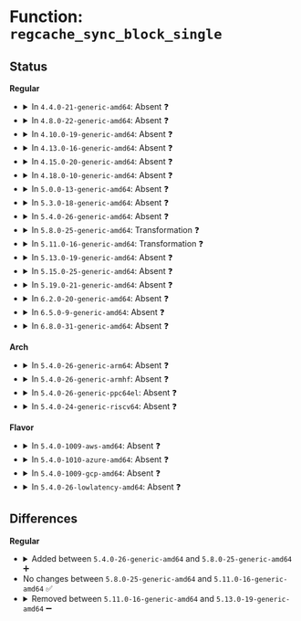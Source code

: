 # Function: <code>regcache_sync_block_single</code>

## Status
<b>Regular</b>
<ul>
<li>
<details>
<summary>In <code>4.4.0-21-generic-amd64</code>: Absent ❓</summary>

```json
{
  "name": "regcache_sync_block_single",
  "collision_type": "Unique Static",
  "inline_type": "Full",
  "funcs": [
    {
      "addr": 18446744071584514736,
      "name": "regcache_sync_block_single",
      "external": false,
      "loc": "drivers/base/regmap/regcache.c:621",
      "file": "drivers/base/regmap/regcache.c",
      "inline": "not declared, inlined",
      "caller_inline": [
        "drivers/base/regmap/regcache.c:regcache_sync_block"
      ],
      "caller_func": []
    }
  ],
  "symbols": []
}
```
</details>
</li>
<li>
<details>
<summary>In <code>4.8.0-22-generic-amd64</code>: Absent ❓</summary>

```json
{
  "name": "regcache_sync_block_single",
  "collision_type": "Unique Static",
  "inline_type": "Full",
  "funcs": [
    {
      "addr": 18446744071584861760,
      "name": "regcache_sync_block_single",
      "external": false,
      "loc": "drivers/base/regmap/regcache.c:670",
      "file": "drivers/base/regmap/regcache.c",
      "inline": "not declared, inlined",
      "caller_inline": [
        "drivers/base/regmap/regcache.c:regcache_sync_block"
      ],
      "caller_func": []
    }
  ],
  "symbols": []
}
```
</details>
</li>
<li>
<details>
<summary>In <code>4.10.0-19-generic-amd64</code>: Absent ❓</summary>

```json
{
  "name": "regcache_sync_block_single",
  "collision_type": "Unique Static",
  "inline_type": "Full",
  "funcs": [
    {
      "addr": 18446744071585055312,
      "name": "regcache_sync_block_single",
      "external": false,
      "loc": "drivers/base/regmap/regcache.c:670",
      "file": "drivers/base/regmap/regcache.c",
      "inline": "not declared, inlined",
      "caller_inline": [
        "drivers/base/regmap/regcache.c:regcache_sync_block"
      ],
      "caller_func": []
    }
  ],
  "symbols": []
}
```
</details>
</li>
<li>
<details>
<summary>In <code>4.13.0-16-generic-amd64</code>: Absent ❓</summary>

```json
{
  "name": "regcache_sync_block_single",
  "collision_type": "Unique Static",
  "inline_type": "Full",
  "funcs": [
    {
      "addr": 18446744071585139534,
      "name": "regcache_sync_block_single",
      "external": false,
      "loc": "drivers/base/regmap/regcache.c:672",
      "file": "drivers/base/regmap/regcache.c",
      "inline": "not declared, inlined",
      "caller_inline": [
        "drivers/base/regmap/regcache.c:regcache_sync_block"
      ],
      "caller_func": []
    }
  ],
  "symbols": []
}
```
</details>
</li>
<li>
<details>
<summary>In <code>4.15.0-20-generic-amd64</code>: Absent ❓</summary>

```json
{
  "name": "regcache_sync_block_single",
  "collision_type": "Unique Static",
  "inline_type": "Full",
  "funcs": [
    {
      "addr": 18446744071585566398,
      "name": "regcache_sync_block_single",
      "external": false,
      "loc": "drivers/base/regmap/regcache.c:672",
      "file": "drivers/base/regmap/regcache.c",
      "inline": "not declared, inlined",
      "caller_inline": [
        "drivers/base/regmap/regcache.c:regcache_sync_block"
      ],
      "caller_func": []
    }
  ],
  "symbols": []
}
```
</details>
</li>
<li>
<details>
<summary>In <code>4.18.0-10-generic-amd64</code>: Absent ❓</summary>

```json
{
  "name": "regcache_sync_block_single",
  "collision_type": "Unique Static",
  "inline_type": "Full",
  "funcs": [
    {
      "addr": 0,
      "name": "regcache_sync_block_single",
      "external": false,
      "loc": "drivers/base/regmap/regcache.c:672",
      "file": "drivers/base/regmap/regcache.c",
      "inline": "not declared, inlined",
      "caller_inline": [
        "drivers/base/regmap/regcache.c:regcache_sync_block"
      ],
      "caller_func": []
    }
  ],
  "symbols": []
}
```
</details>
</li>
<li>
<details>
<summary>In <code>5.0.0-13-generic-amd64</code>: Absent ❓</summary>

```json
{
  "name": "regcache_sync_block_single",
  "collision_type": "Unique Static",
  "inline_type": "Full",
  "funcs": [
    {
      "addr": 0,
      "name": "regcache_sync_block_single",
      "external": false,
      "loc": "drivers/base/regmap/regcache.c:672",
      "file": "drivers/base/regmap/regcache.c",
      "inline": "not declared, inlined",
      "caller_inline": [
        "drivers/base/regmap/regcache.c:regcache_sync_block"
      ],
      "caller_func": []
    }
  ],
  "symbols": []
}
```
</details>
</li>
<li>
<details>
<summary>In <code>5.3.0-18-generic-amd64</code>: Absent ❓</summary>

```json
{
  "name": "regcache_sync_block_single",
  "collision_type": "Unique Static",
  "inline_type": "Full",
  "funcs": [
    {
      "addr": 0,
      "name": "regcache_sync_block_single",
      "external": false,
      "loc": "drivers/base/regmap/regcache.c:668",
      "file": "drivers/base/regmap/regcache.c",
      "inline": "not declared, inlined",
      "caller_inline": [
        "drivers/base/regmap/regcache.c:regcache_sync_block"
      ],
      "caller_func": []
    }
  ],
  "symbols": []
}
```
</details>
</li>
<li>
<details>
<summary>In <code>5.4.0-26-generic-amd64</code>: Absent ❓</summary>

```json
{
  "name": "regcache_sync_block_single",
  "collision_type": "Unique Static",
  "inline_type": "Full",
  "funcs": [
    {
      "addr": 0,
      "name": "regcache_sync_block_single",
      "external": false,
      "loc": "drivers/base/regmap/regcache.c:668",
      "file": "drivers/base/regmap/regcache.c",
      "inline": "not declared, inlined",
      "caller_inline": [
        "drivers/base/regmap/regcache.c:regcache_sync_block"
      ],
      "caller_func": []
    }
  ],
  "symbols": []
}
```
</details>
</li>
<li>
<details>
<summary>In <code>5.8.0-25-generic-amd64</code>: Transformation ❓</summary>

```c
int regcache_sync_block_single(struct regmap * map, void * block, long unsigned int * cache_present, unsigned int block_base, unsigned int start, unsigned int end)
```

```json
{
  "name": "regcache_sync_block_single",
  "collision_type": "Unique Static",
  "inline_type": "No",
  "funcs": [
    {
      "addr": 0,
      "name": "regcache_sync_block_single",
      "external": false,
      "loc": "drivers/base/regmap/regcache.c:668",
      "file": "drivers/base/regmap/regcache.c",
      "inline": "seen, unknown",
      "caller_inline": [],
      "caller_func": [
        "drivers/base/regmap/regcache.c:regcache_sync_block"
      ]
    }
  ],
  "symbols": [
    {
      "addr": 18446744071587105136,
      "name": "regcache_sync_block_single",
      "section": ".text",
      "bind": "STB_LOCAL",
      "size": 376
    },
    {
      "addr": 18446744071587106120,
      "name": "regcache_sync_block_single.cold",
      "section": ".text",
      "bind": "STB_LOCAL",
      "size": 32
    }
  ]
}
```
</details>
</li>
<li>
<details>
<summary>In <code>5.11.0-16-generic-amd64</code>: Transformation ❓</summary>

```c
int regcache_sync_block_single(struct regmap * map, void * block, long unsigned int * cache_present, unsigned int block_base, unsigned int start, unsigned int end)
```

```json
{
  "name": "regcache_sync_block_single",
  "collision_type": "Unique Static",
  "inline_type": "No",
  "funcs": [
    {
      "addr": 0,
      "name": "regcache_sync_block_single",
      "external": false,
      "loc": "drivers/base/regmap/regcache.c:668",
      "file": "drivers/base/regmap/regcache.c",
      "inline": "seen, unknown",
      "caller_inline": [],
      "caller_func": [
        "drivers/base/regmap/regcache.c:regcache_sync_block"
      ]
    }
  ],
  "symbols": [
    {
      "addr": 18446744071587190880,
      "name": "regcache_sync_block_single",
      "section": ".text",
      "bind": "STB_LOCAL",
      "size": 376
    },
    {
      "addr": 18446744071591491101,
      "name": "regcache_sync_block_single.cold",
      "section": ".text",
      "bind": "STB_LOCAL",
      "size": 32
    }
  ]
}
```
</details>
</li>
<li>
<details>
<summary>In <code>5.13.0-19-generic-amd64</code>: Absent ❓</summary>

```json
{
  "name": "regcache_sync_block_single",
  "collision_type": "Unique Static",
  "inline_type": "Full",
  "funcs": [
    {
      "addr": 0,
      "name": "regcache_sync_block_single",
      "external": false,
      "loc": "drivers/base/regmap/regcache.c:668",
      "file": "drivers/base/regmap/regcache.c",
      "inline": "not declared, inlined",
      "caller_inline": [
        "drivers/base/regmap/regcache.c:regcache_sync_block"
      ],
      "caller_func": []
    }
  ],
  "symbols": []
}
```
</details>
</li>
<li>
<details>
<summary>In <code>5.15.0-25-generic-amd64</code>: Absent ❓</summary>

```json
{
  "name": "regcache_sync_block_single",
  "collision_type": "Unique Static",
  "inline_type": "Full",
  "funcs": [
    {
      "addr": 0,
      "name": "regcache_sync_block_single",
      "external": false,
      "loc": "drivers/base/regmap/regcache.c:668",
      "file": "drivers/base/regmap/regcache.c",
      "inline": "not declared, inlined",
      "caller_inline": [
        "drivers/base/regmap/regcache.c:regcache_sync_block"
      ],
      "caller_func": []
    }
  ],
  "symbols": []
}
```
</details>
</li>
<li>
<details>
<summary>In <code>5.19.0-21-generic-amd64</code>: Absent ❓</summary>

```json
{
  "name": "regcache_sync_block_single",
  "collision_type": "Unique Static",
  "inline_type": "Full",
  "funcs": [
    {
      "addr": 0,
      "name": "regcache_sync_block_single",
      "external": false,
      "loc": "drivers/base/regmap/regcache.c:668",
      "file": "drivers/base/regmap/regcache.c",
      "inline": "not declared, inlined",
      "caller_inline": [
        "drivers/base/regmap/regcache.c:regcache_sync_block"
      ],
      "caller_func": []
    }
  ],
  "symbols": []
}
```
</details>
</li>
<li>
<details>
<summary>In <code>6.2.0-20-generic-amd64</code>: Absent ❓</summary>

```json
{
  "name": "regcache_sync_block_single",
  "collision_type": "Unique Static",
  "inline_type": "Full",
  "funcs": [
    {
      "addr": 0,
      "name": "regcache_sync_block_single",
      "external": false,
      "loc": "drivers/base/regmap/regcache.c:675",
      "file": "drivers/base/regmap/regcache.c",
      "inline": "not declared, inlined",
      "caller_inline": [
        "drivers/base/regmap/regcache.c:regcache_sync_block"
      ],
      "caller_func": []
    }
  ],
  "symbols": []
}
```
</details>
</li>
<li>
<details>
<summary>In <code>6.5.0-9-generic-amd64</code>: Absent ❓</summary>

```json
{
  "name": "regcache_sync_block_single",
  "collision_type": "Unique Static",
  "inline_type": "Full",
  "funcs": [
    {
      "addr": 18446744071590841006,
      "name": "regcache_sync_block_single",
      "external": false,
      "loc": "drivers/base/regmap/regcache.c:701",
      "file": "drivers/base/regmap/regcache.c",
      "inline": "not declared, inlined",
      "caller_inline": [
        "drivers/base/regmap/regcache.c:regcache_sync_block"
      ],
      "caller_func": []
    }
  ],
  "symbols": []
}
```
</details>
</li>
<li>
<details>
<summary>In <code>6.8.0-31-generic-amd64</code>: Absent ❓</summary>

```json
{
  "name": "regcache_sync_block_single",
  "collision_type": "Unique Static",
  "inline_type": "Full",
  "funcs": [
    {
      "addr": 18446744071591184302,
      "name": "regcache_sync_block_single",
      "external": false,
      "loc": "drivers/base/regmap/regcache.c:738",
      "file": "drivers/base/regmap/regcache.c",
      "inline": "not declared, inlined",
      "caller_inline": [
        "drivers/base/regmap/regcache.c:regcache_sync_block"
      ],
      "caller_func": []
    }
  ],
  "symbols": []
}
```
</details>
</li>
</ul>
<b>Arch</b>
<ul>
<li>
<details>
<summary>In <code>5.4.0-26-generic-arm64</code>: Absent ❓</summary>

```json
{
  "name": "regcache_sync_block_single",
  "collision_type": "Unique Static",
  "inline_type": "Full",
  "funcs": [
    {
      "addr": 0,
      "name": "regcache_sync_block_single",
      "external": false,
      "loc": "drivers/base/regmap/regcache.c:668",
      "file": "drivers/base/regmap/regcache.c",
      "inline": "not declared, inlined",
      "caller_inline": [
        "drivers/base/regmap/regcache.c:regcache_sync_block"
      ],
      "caller_func": []
    }
  ],
  "symbols": []
}
```
</details>
</li>
<li>
<details>
<summary>In <code>5.4.0-26-generic-armhf</code>: Absent ❓</summary>

```json
{
  "name": "regcache_sync_block_single",
  "collision_type": "Unique Static",
  "inline_type": "Full",
  "funcs": [
    {
      "addr": 0,
      "name": "regcache_sync_block_single",
      "external": false,
      "loc": "drivers/base/regmap/regcache.c:668",
      "file": "drivers/base/regmap/regcache.c",
      "inline": "not declared, inlined",
      "caller_inline": [
        "drivers/base/regmap/regcache.c:regcache_sync_block"
      ],
      "caller_func": []
    }
  ],
  "symbols": []
}
```
</details>
</li>
<li>
<details>
<summary>In <code>5.4.0-26-generic-ppc64el</code>: Absent ❓</summary>

```json
{
  "name": "regcache_sync_block_single",
  "collision_type": "Unique Static",
  "inline_type": "Full",
  "funcs": [
    {
      "addr": 0,
      "name": "regcache_sync_block_single",
      "external": false,
      "loc": "drivers/base/regmap/regcache.c:668",
      "file": "drivers/base/regmap/regcache.c",
      "inline": "not declared, inlined",
      "caller_inline": [
        "drivers/base/regmap/regcache.c:regcache_sync_block"
      ],
      "caller_func": []
    }
  ],
  "symbols": []
}
```
</details>
</li>
<li>
<details>
<summary>In <code>5.4.0-24-generic-riscv64</code>: Absent ❓</summary>

```json
{
  "name": "regcache_sync_block_single",
  "collision_type": "Unique Static",
  "inline_type": "Full",
  "funcs": [
    {
      "addr": 18446743936276469238,
      "name": "regcache_sync_block_single",
      "external": false,
      "loc": "drivers/base/regmap/regcache.c:668",
      "file": "drivers/base/regmap/regcache.c",
      "inline": "not declared, inlined",
      "caller_inline": [
        "drivers/base/regmap/regcache.c:regcache_sync_block"
      ],
      "caller_func": []
    }
  ],
  "symbols": []
}
```
</details>
</li>
</ul>
<b>Flavor</b>
<ul>
<li>
<details>
<summary>In <code>5.4.0-1009-aws-amd64</code>: Absent ❓</summary>

```json
{
  "name": "regcache_sync_block_single",
  "collision_type": "Unique Static",
  "inline_type": "Full",
  "funcs": [
    {
      "addr": 0,
      "name": "regcache_sync_block_single",
      "external": false,
      "loc": "drivers/base/regmap/regcache.c:668",
      "file": "drivers/base/regmap/regcache.c",
      "inline": "not declared, inlined",
      "caller_inline": [
        "drivers/base/regmap/regcache.c:regcache_sync_block"
      ],
      "caller_func": []
    }
  ],
  "symbols": []
}
```
</details>
</li>
<li>
<details>
<summary>In <code>5.4.0-1010-azure-amd64</code>: Absent ❓</summary>

```json
{
  "name": "regcache_sync_block_single",
  "collision_type": "Unique Static",
  "inline_type": "Full",
  "funcs": [
    {
      "addr": 0,
      "name": "regcache_sync_block_single",
      "external": false,
      "loc": "drivers/base/regmap/regcache.c:668",
      "file": "drivers/base/regmap/regcache.c",
      "inline": "not declared, inlined",
      "caller_inline": [
        "drivers/base/regmap/regcache.c:regcache_sync_block"
      ],
      "caller_func": []
    }
  ],
  "symbols": []
}
```
</details>
</li>
<li>
<details>
<summary>In <code>5.4.0-1009-gcp-amd64</code>: Absent ❓</summary>

```json
{
  "name": "regcache_sync_block_single",
  "collision_type": "Unique Static",
  "inline_type": "Full",
  "funcs": [
    {
      "addr": 0,
      "name": "regcache_sync_block_single",
      "external": false,
      "loc": "drivers/base/regmap/regcache.c:668",
      "file": "drivers/base/regmap/regcache.c",
      "inline": "not declared, inlined",
      "caller_inline": [
        "drivers/base/regmap/regcache.c:regcache_sync_block"
      ],
      "caller_func": []
    }
  ],
  "symbols": []
}
```
</details>
</li>
<li>
<details>
<summary>In <code>5.4.0-26-lowlatency-amd64</code>: Absent ❓</summary>

```json
{
  "name": "regcache_sync_block_single",
  "collision_type": "Unique Static",
  "inline_type": "Full",
  "funcs": [
    {
      "addr": 0,
      "name": "regcache_sync_block_single",
      "external": false,
      "loc": "drivers/base/regmap/regcache.c:668",
      "file": "drivers/base/regmap/regcache.c",
      "inline": "not declared, inlined",
      "caller_inline": [
        "drivers/base/regmap/regcache.c:regcache_sync_block"
      ],
      "caller_func": []
    }
  ],
  "symbols": []
}
```
</details>
</li>
</ul>

## Differences
<b>Regular</b>
<ul>
<li>
<details>
<summary>Added between <code>5.4.0-26-generic-amd64</code> and <code>5.8.0-25-generic-amd64</code> ➕</summary>

```c
int regcache_sync_block_single(struct regmap * map, void * block, long unsigned int * cache_present, unsigned int block_base, unsigned int start, unsigned int end)
```
</details>
</li>
<li>
No changes between <code>5.8.0-25-generic-amd64</code> and <code>5.11.0-16-generic-amd64</code> ✅
</li>
<li>
<details>
<summary>Removed between <code>5.11.0-16-generic-amd64</code> and <code>5.13.0-19-generic-amd64</code> ➖</summary>

```c
int regcache_sync_block_single(struct regmap * map, void * block, long unsigned int * cache_present, unsigned int block_base, unsigned int start, unsigned int end)
```
</details>
</li>
</ul>
